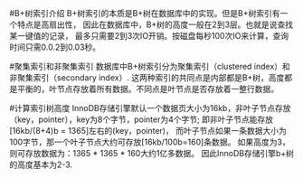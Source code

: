 #B+树索引介绍
B+树索引的本质是B+树在数据库中的实现。但是B+树索引有一个特点是高扇出性，
因此在数据库中，B+树的高度一般在2到3层。也就是说查找某一键值的记录，
最多只需要2到3次IO开销。按磁盘每秒100次IO来计算，查询时间只需0.0.2到0.03秒。

#聚集索引和非聚集索引 
数据库中B+树索引分为聚集索引（clustered index）和非聚集索引（secondary index）.
这两种索引的共同点是内部都是B+树，高度都是平衡的，叶节点存放着所有数据。不同点是叶节点是否存放着一整行数据。

#计算索引树高度
InnoDB存储引擎默认一个数据页大小为16kb，非叶子节点存放（key，pointer），key为8个字节，pointer为4个字节;
即非叶子节点能存放[16kb/(8+4)b = 1365]左右的(key，pointer)，
而叶子节点如果一条数据大小为100字节，那一个叶子节点大约可存放[16kb/100b=160]条数据。
如果高度为3，则可存放数据为：1365 * 1365 * 160大约1亿多数据。
因此InnoDB存储引擎b+树的高度基本为2-3.
